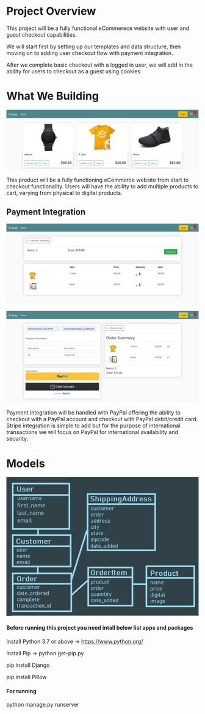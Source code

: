 # Project Overview

This project will be a fully functional eCommerece website with user and guest checkout capabilities.

We will start first by setting up our templates and data structure, then moving on to adding user checkout flow with payment integration.

After we complete basic checkout with a logged in user, we will add in the ability for users to checkout as a guest using cookies

# What We Building

![](img/1.png)

This product will be a fully functioning eCommerce website from start to checkout functionality. Users will have the ability to add multiple products to cart, varying from physical to digital products.

## Payment Integration

![](img/2.png)

![](img/3.png)

Payment integration will be handled with PayPal offering the ability to checkout with a PayPal account and checkout with PayPal debit/credit card. Stripe integration is simple to add but for the purpose of international transactions we will focus on PayPal for international availability and security.

# Models

![](img/models.png)

#### Before running this project you need intall below list apps and packages

Install Python 3.7 or above -> https://www.python.org/

Install Pip -> python get-pip.py

pip install Django

pip install Pillow

#### For running

python manage.py runserver
